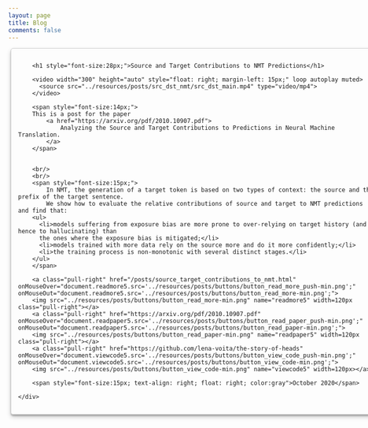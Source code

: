 ```yaml
---
layout: page
title: Blog
comments: false
---
```


<!-- Style for the blog page is borrowed from lena voita's page -->

<style>

  #thumbnail {
    box-shadow: 0 5px 10px rgba(0,0,0,0.19), 0 3px 3px rgba(0,0,0,0.23);
  }
  #thumbnail:hover {
    box-shadow: 0 12px 24px rgba(0,0,0,0.19), 0 8px 8px rgba(0,0,0,0.23);
  }

  .fullCard {
    width: 750px;
    border: 1px solid #ccc;
    border-radius: 5px;
    margin: 10px 5px;
    padding: 4px;

  }
  .cardContent {
    padding: 10px;

  }

  .center {
    display: block;
    margin-left: auto;
    margin-right: auto;
  }

</style>



<div class="fullCard" id="thumbnail" >
    <div class="cardContent">

        <h1 style="font-size:28px;">Source and Target Contributions to NMT Predictions</h1>

        <video width="300" height="auto" style="float: right; margin-left: 15px;" loop autoplay muted>
          <source src="../resources/posts/src_dst_nmt/src_dst_main.mp4" type="video/mp4">
        </video>

        <span style="font-size:14px;">
        This is a post for the paper
            <a href="https://arxiv.org/pdf/2010.10907.pdf">
                Analyzing the Source and Target Contributions to Predictions in Neural Machine Translation.
            </a>
        </span>


        <br/>
        <br/>
        <span style="font-size:15px;">
            In NMT, the generation of a target token is based on two types of context: the source and the prefix of the target sentence.
            We show how to evaluate the relative contributions of source and target to NMT predictions and find that:
        <ul>
          <li>models suffering from exposure bias are more prone to over-relying on target history (and hence to hallucinating) than
          the ones where the exposure bias is mitigated;</li>
          <li>models trained with more data rely on the source more and do it more confidently;</li>
          <li>the training process is non-monotonic with several distinct stages.</li>
        </ul>
        </span>

        <a class="pull-right" href="/posts/source_target_contributions_to_nmt.html" onMouseOver="document.readmore5.src='../resources/posts/buttons/button_read_more_push-min.png';" onMouseOut="document.readmore5.src='../resources/posts/buttons/button_read_more-min.png';">
        <img src="../resources/posts/buttons/button_read_more-min.png" name="readmore5" width=120px class="pull-right"></a>
        <a class="pull-right" href="https://arxiv.org/pdf/2010.10907.pdf" onMouseOver="document.readpaper5.src='../resources/posts/buttons/button_read_paper_push-min.png';" onMouseOut="document.readpaper5.src='../resources/posts/buttons/button_read_paper-min.png';">
        <img src="../resources/posts/buttons/button_read_paper-min.png" name="readpaper5" width=120px class="pull-right"></a>
        <a class="pull-right" href="https://github.com/lena-voita/the-story-of-heads" onMouseOver="document.viewcode5.src='../resources/posts/buttons/button_view_code_push-min.png';" onMouseOut="document.viewcode5.src='../resources/posts/buttons/button_view_code-min.png';">
        <img src="../resources/posts/buttons/button_view_code-min.png" name="viewcode5" width=120px></a>

        <span style="font-size:15px; text-align: right; float: right; color:gray">October 2020</span>

    </div>
</div>


<!-- ################################################################################### -->